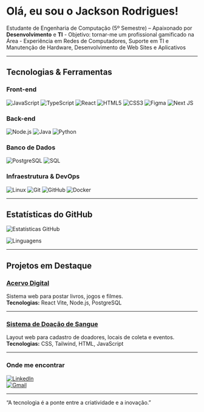 # Olá, eu sou o Jackson Rodrigues!

Estudante de Engenharia de Computação (5º Semestre) – 
Apaixonado por **Desenvolvimento** e **TI** - 
Objetivo: tornar-me um profissional gamificado na Área - 
Experiência em Redes de Computadores, Suporte em TI e Manutenção de Hardware, Desenvolvimento de Web Sites e Aplicativos

---

##  Tecnologias & Ferramentas

### Front-end
![JavaScript](https://img.shields.io/badge/JavaScript-F7DF1E?style=for-the-badge&logo=javascript&logoColor=black)
![TypeScript](https://img.shields.io/badge/TypeScript-3178C6?style=for-the-badge&logo=typescript&logoColor=white)
![React](https://img.shields.io/badge/React-20232A?style=for-the-badge&logo=react&logoColor=61DAFB)
![HTML5](https://img.shields.io/badge/HTML5-E34F26?style=for-the-badge&logo=html5&logoColor=white)
![CSS3](https://img.shields.io/badge/CSS3-1572B6?style=for-the-badge&logo=css3&logoColor=white)
![Figma](https://img.shields.io/badge/Figma-F24E1E?style=for-the-badge&logo=figma&logoColor=white)
![Next JS](https://img.shields.io/badge/Next.js-000000?style=for-the-badge&logo=nextdotjs&logoColor=white)

### Back-end
![Node.js](https://img.shields.io/badge/Node.js-43853D?style=for-the-badge&logo=node.js&logoColor=white)
![Java](https://img.shields.io/badge/Java-ED8B00?style=for-the-badge&logo=openjdk&logoColor=white)
![Python](https://img.shields.io/badge/Python-3776AB?style=for-the-badge&logo=python&logoColor=white)



### Banco de Dados
![PostgreSQL](https://img.shields.io/badge/PostgreSQL-316192?style=for-the-badge&logo=postgresql&logoColor=white)
![SQL](https://img.shields.io/badge/SQL-025E8C?style=for-the-badge&logo=database&logoColor=white)

### Infraestrutura & DevOps
![Linux](https://img.shields.io/badge/Linux-FCC624?style=for-the-badge&logo=linux&logoColor=black)
![Git](https://img.shields.io/badge/Git-F05032?style=for-the-badge&logo=git&logoColor=white)
![GitHub](https://img.shields.io/badge/GitHub-181717?style=for-the-badge&logo=github&logoColor=white)
![Docker](https://img.shields.io/badge/Docker-2496ED?style=for-the-badge&logo=docker&logoColor=white)

---

## Estatísticas do GitHub
![Estatísticas GitHub](https://github-readme-stats.vercel.app/api?username=Jackson90989&show_icons=true&theme=radical&locale=pt-BR&border_color=FF00FF&text_color=00FFFF&icon_color=FF00FF&bg_color=0A0A0A)  

![Linguagens](https://github-readme-stats.vercel.app/api/top-langs/?username=Jackson90989&layout=compact&theme=radical&locale=pt-BR&border_color=FF00FF&text_color=00FFFF&icon_color=FF00FF&bg_color=0A0A0A&langs_count=10)

---

## Projetos em Destaque

### [Acervo Digital](https://github.com/Jackson90989/acervo-digital-hub)  
Sistema web para postar livros, jogos e filmes.  
**Tecnologias:** React Vite, Node.js, PostgreSQL  

---

### [Sistema de Doação de Sangue](https://github.com/Jackson90989/doe-vida-novo-)  
Layout web para cadastro de doadores, locais de coleta e eventos.  
**Tecnologias:** CSS, Tailwind, HTML, JavaScript 

---

### Onde me encontrar
[![LinkedIn](https://img.shields.io/badge/LinkedIn-0077B5?style=for-the-badge&logo=linkedin&logoColor=white)](https://www.linkedin.com/in/rodriguesjackson/)  
[![Gmail](https://img.shields.io/badge/Email-D14836?style=for-the-badge&logo=gmail&logoColor=white)](mailto:jacksonrodriguessilva2@gmail.com)  

---

“A tecnologia é a ponte entre a criatividade e a inovação.”  



